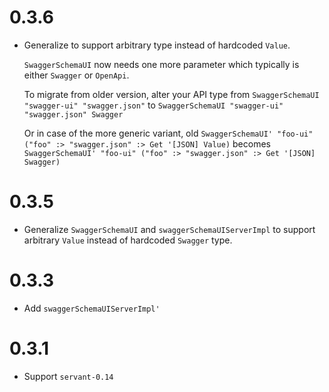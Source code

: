 # 0.3.6

- Generalize to support arbitrary type instead of hardcoded `Value`.

  `SwaggerSchemaUI` now needs one more parameter which typically is
  either `Swagger` or `OpenApi`.

  To migrate from older version, alter your API type from
  `SwaggerSchemaUI "swagger-ui" "swagger.json"`
  to
  `SwaggerSchemaUI "swagger-ui" "swagger.json" Swagger`

  Or in case of the more generic variant, old
  `SwaggerSchemaUI' "foo-ui" ("foo" :> "swagger.json" :> Get '[JSON] Value)`
  becomes
  `SwaggerSchemaUI' "foo-ui" ("foo" :> "swagger.json" :> Get '[JSON] Swagger)`

# 0.3.5

- Generalize `SwaggerSchemaUI` and `swaggerSchemaUIServerImpl` to support arbitrary `Value` instead
  of hardcoded `Swagger` type.

# 0.3.3

- Add `swaggerSchemaUIServerImpl'`

# 0.3.1

- Support `servant-0.14`

